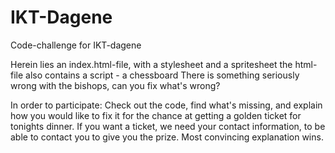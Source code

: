 # IKT-Dagene
Code-challenge for IKT-dagene

Herein lies an index.html-file, with a stylesheet and a spritesheet
the html-file also contains a script - a chessboard
There is something seriously wrong with the bishops, can you fix what's wrong?

In order to participate: 
Check out the code, find what's missing, and explain how you would like to fix it for the chance at getting a golden ticket for tonights dinner.
If you want a ticket, we need your contact information, to be able to contact you to give you the prize.
Most convincing explanation wins.
